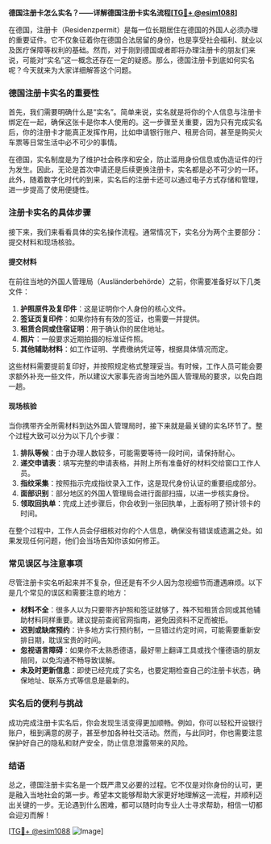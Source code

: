 **德国注册卡怎么实名？——详解德国注册卡实名流程[[TG💪+ @esim1088](https://t.me/s/esim1088)]**

在德国，注册卡（Residenzpermit）是每一位长期居住在德国的外国人必须办理的重要证件。它不仅象征着你在德国合法居留的身份，也是享受社会福利、就业以及医疗保障等权利的基础。然而，对于刚到德国或者即将办理注册卡的朋友们来说，可能对“实名”这一概念还存在一定的疑惑。那么，德国注册卡到底如何实名呢？今天就来为大家详细解答这个问题。

### 德国注册卡实名的重要性

首先，我们需要明确什么是“实名”。简单来说，实名就是将你的个人信息与注册卡绑定在一起，确保这张卡是你本人使用的。这一步骤至关重要，因为只有完成实名后，你的注册卡才能真正发挥作用，比如申请银行账户、租房合同，甚至是购买火车票等日常生活中必不可少的事情。

在德国，实名制度是为了维护社会秩序和安全，防止滥用身份信息或伪造证件的行为发生。因此，无论是首次申请还是后续更换注册卡，实名都是必不可少的一环。此外，随着数字化时代的到来，实名后的注册卡还可以通过电子方式存储和管理，进一步提高了使用便捷性。

### 注册卡实名的具体步骤

接下来，我们来看看具体的实名操作流程。通常情况下，实名分为两个主要部分：提交材料和现场核验。

#### 提交材料

在前往当地的外国人管理局（Ausländerbehörde）之前，你需要准备好以下几类文件：

1. **护照原件及复印件**：这是证明你个人身份的核心文件。
2. **签证页复印件**：如果你持有有效的签证，也需要一并提供。
3. **租赁合同或住宿证明**：用于确认你的居住地址。
4. **照片**：一般要求近期拍摄的标准证件照。
5. **其他辅助材料**：如工作证明、学费缴纳凭证等，根据具体情况而定。

这些材料需要提前复印好，并按照规定格式整理妥当。有时候，工作人员可能会要求额外补充一些文件，所以建议大家事先咨询当地外国人管理局的要求，以免白跑一趟。

#### 现场核验

当你携带齐全所需材料到达外国人管理局时，接下来就是最关键的实名环节了。整个过程大致可以分为以下几个步骤：

1. **排队等候**：由于办理人数较多，可能需要等待一段时间，请保持耐心。
2. **递交申请表**：填写完整的申请表格，并附上所有准备好的材料交给窗口工作人员。
3. **指纹采集**：按照指示完成指纹录入工作，这是现代身份认证的重要组成部分。
4. **面部识别**：部分地区的外国人管理局会进行面部扫描，以进一步核实身份。
5. **领取回执单**：完成上述步骤后，你会收到一张回执单，上面标明了预计领卡的时间。

在整个过程中，工作人员会仔细核对你的个人信息，确保没有错误或遗漏之处。如果发现任何问题，他们会当场告知你该如何修正。

### 常见误区与注意事项

尽管注册卡实名听起来并不复杂，但还是有不少人因为忽视细节而遭遇麻烦。以下是几个常见的误区和需要注意的地方：

- **材料不全**：很多人以为只要带齐护照和签证就够了，殊不知租赁合同或其他辅助材料同样重要。建议提前查阅官网指南，避免因资料不足而被拒。
- **迟到或缺席预约**：许多地方实行预约制，一旦错过约定时间，可能需要重新安排日期，耽误宝贵的时间。
- **忽视语言障碍**：如果你不太熟悉德语，最好带上翻译工具或找个懂德语的朋友陪同，以免沟通不畅导致误解。
- **未及时更新信息**：即使已经完成了实名，也要定期检查自己的注册卡状态，确保地址、联系方式等信息是最新的。

### 实名后的便利与挑战

成功完成注册卡实名后，你会发现生活变得更加顺畅。例如，你可以轻松开设银行账户，租到满意的房子，甚至参加各种社交活动。然而，与此同时，你也需要注意保护好自己的隐私和财产安全，防止信息泄露带来的风险。

### 结语

总之，德国注册卡实名是一个既严肃又必要的过程。它不仅是对你身份的认可，更是融入当地社会的第一步。希望本文能够帮助大家更好地理解这一流程，并顺利迈出关键的一步。无论遇到什么困难，都可以随时向专业人士寻求帮助，相信一切都会迎刃而解！

[[TG💪+ @esim1088](https://t.me/s/esim1088) ![Image](https://i.postimg.cc/4NQfJmqS/Snipaste-2025-05-13-00-14-12.png)]